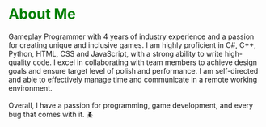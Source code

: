 <!--
<iframe width="560" height="315" src="https://www.youtube.com/embed/vaQVEPTH95M?si=8gZLuR_Ai-b1CIW1&amp;controls=0" title="YouTube video player" frameborder="0" allow="accelerometer; autoplay; clipboard-write; encrypted-media; gyroscope; picture-in-picture; web-share" allowfullscreen></iframe>
-->
<h1 style="color: green">About Me</h1>
Gameplay Programmer with 4 years of industry experience and a passion for creating unique and inclusive games. I am highly
proficient in C#, C++, Python, HTML, CSS and JavaScript, with a strong ability to write high-quality code. I excel in collaborating with team members to achieve design goals and ensure target level of polish and performance. 
I am self-directed and able to effectively manage time and communicate in a remote working environment. 

<br>
<br>
Overall, I have a passion for programming, game development, and every bug that comes with it. 🪲





<!--
**albertoalvaradojr/albertoalvaradojr** is a ✨ _special_ ✨ repository because its `README.md` (this file) appears on your GitHub profile.

Here are some ideas to get you started:

- 🔭 I’m currently working on ...
- 🌱 I’m currently learning ...
- 👯 I’m looking to collaborate on ...
- 🤔 I’m looking for help with ...
- 💬 Ask me about ...
- 📫 How to reach me: ...
- 😄 Pronouns: ...
- ⚡ Fun fact: ...
-->
